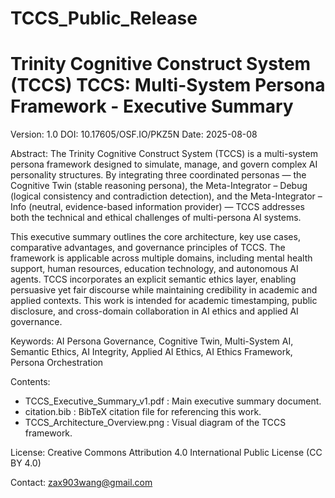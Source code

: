 # TCCS_Public_Release
Trinity Cognitive Construct System (TCCS)
TCCS: Multi-System Persona Framework - Executive Summary
=====================================================

Version: 1.0
DOI: 10.17605/OSF.IO/PKZ5N
Date: 2025-08-08

Abstract:
The Trinity Cognitive Construct System (TCCS) is a multi-system persona framework designed to simulate, manage, and govern complex AI personality structures. 
By integrating three coordinated personas — the Cognitive Twin (stable reasoning persona), the Meta-Integrator – Debug (logical consistency and contradiction detection), 
and the Meta-Integrator – Info (neutral, evidence-based information provider) — TCCS addresses both the technical and ethical challenges of multi-persona AI systems.

This executive summary outlines the core architecture, key use cases, comparative advantages, and governance principles of TCCS. 
The framework is applicable across multiple domains, including mental health support, human resources, education technology, and autonomous AI agents. 
TCCS incorporates an explicit semantic ethics layer, enabling persuasive yet fair discourse while maintaining credibility in academic and applied contexts. 
This work is intended for academic timestamping, public disclosure, and cross-domain collaboration in AI ethics and applied AI governance.

Keywords:
AI Persona Governance, Cognitive Twin, Multi-System AI, Semantic Ethics, AI Integrity, Applied AI Ethics, AI Ethics Framework, Persona Orchestration

Contents:
- TCCS_Executive_Summary_v1.pdf : Main executive summary document.
- citation.bib : BibTeX citation file for referencing this work.
- TCCS_Architecture_Overview.png : Visual diagram of the TCCS framework.

License:
Creative Commons Attribution 4.0 International Public License (CC BY 4.0)

Contact:
zax903wang@gmail.com
